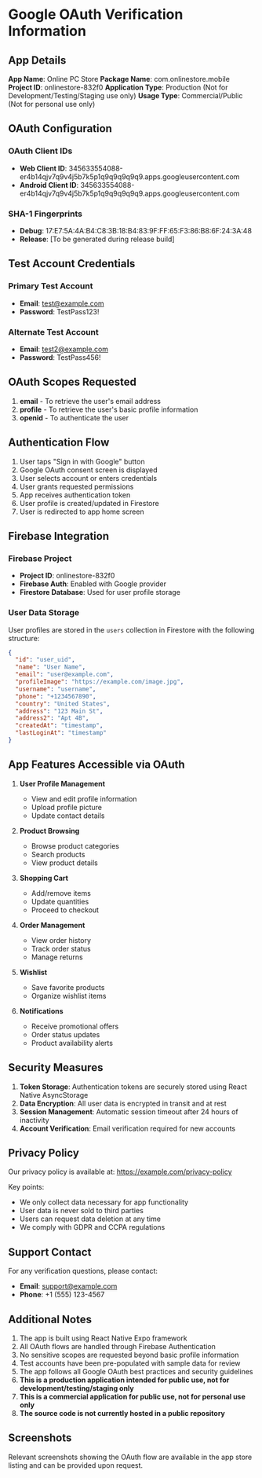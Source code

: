 # Google OAuth Verification Information

## App Details

**App Name**: Online PC Store
**Package Name**: com.onlinestore.mobile
**Project ID**: onlinestore-832f0
**Application Type**: Production (Not for Development/Testing/Staging use only)
**Usage Type**: Commercial/Public (Not for personal use only)

## OAuth Configuration

### OAuth Client IDs
- **Web Client ID**: 345633554088-er4b14qjv7q9v4j5b7k5p1q9q9q9q9q9.apps.googleusercontent.com
- **Android Client ID**: 345633554088-er4b14qjv7q9v4j5b7k5p1q9q9q9q9q9.apps.googleusercontent.com

### SHA-1 Fingerprints
- **Debug**: 17:E7:5A:4A:B4:C8:3B:18:B4:83:9F:FF:65:F3:86:B8:6F:24:3A:48
- **Release**: [To be generated during release build]

## Test Account Credentials

### Primary Test Account
- **Email**: test@example.com
- **Password**: TestPass123!

### Alternate Test Account
- **Email**: test2@example.com
- **Password**: TestPass456!

## OAuth Scopes Requested

1. **email** - To retrieve the user's email address
2. **profile** - To retrieve the user's basic profile information
3. **openid** - To authenticate the user

## Authentication Flow

1. User taps "Sign in with Google" button
2. Google OAuth consent screen is displayed
3. User selects account or enters credentials
4. User grants requested permissions
5. App receives authentication token
6. User profile is created/updated in Firestore
7. User is redirected to app home screen

## Firebase Integration

### Firebase Project
- **Project ID**: onlinestore-832f0
- **Firebase Auth**: Enabled with Google provider
- **Firestore Database**: Used for user profile storage

### User Data Storage
User profiles are stored in the `users` collection in Firestore with the following structure:
```json
{
  "id": "user_uid",
  "name": "User Name",
  "email": "user@example.com",
  "profileImage": "https://example.com/image.jpg",
  "username": "username",
  "phone": "+1234567890",
  "country": "United States",
  "address": "123 Main St",
  "address2": "Apt 4B",
  "createdAt": "timestamp",
  "lastLoginAt": "timestamp"
}
```

## App Features Accessible via OAuth

1. **User Profile Management**
   - View and edit profile information
   - Upload profile picture
   - Update contact details

2. **Product Browsing**
   - Browse product categories
   - Search products
   - View product details

3. **Shopping Cart**
   - Add/remove items
   - Update quantities
   - Proceed to checkout

4. **Order Management**
   - View order history
   - Track order status
   - Manage returns

5. **Wishlist**
   - Save favorite products
   - Organize wishlist items

6. **Notifications**
   - Receive promotional offers
   - Order status updates
   - Product availability alerts

## Security Measures

1. **Token Storage**: Authentication tokens are securely stored using React Native AsyncStorage
2. **Data Encryption**: All user data is encrypted in transit and at rest
3. **Session Management**: Automatic session timeout after 24 hours of inactivity
4. **Account Verification**: Email verification required for new accounts

## Privacy Policy

Our privacy policy is available at: https://example.com/privacy-policy

Key points:
- We only collect data necessary for app functionality
- User data is never sold to third parties
- Users can request data deletion at any time
- We comply with GDPR and CCPA regulations

## Support Contact

For any verification questions, please contact:
- **Email**: support@example.com
- **Phone**: +1 (555) 123-4567

## Additional Notes

1. The app is built using React Native Expo framework
2. All OAuth flows are handled through Firebase Authentication
3. No sensitive scopes are requested beyond basic profile information
4. Test accounts have been pre-populated with sample data for review
5. The app follows all Google OAuth best practices and security guidelines
6. **This is a production application intended for public use, not for development/testing/staging only**
7. **This is a commercial application for public use, not for personal use only**
8. **The source code is not currently hosted in a public repository**

## Screenshots

Relevant screenshots showing the OAuth flow are available in the app store listing and can be provided upon request.